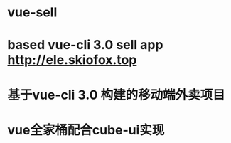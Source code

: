 # vue-sell

# based vue-cli 3.0 sell app http://ele.skiofox.top

# 基于vue-cli 3.0 构建的移动端外卖项目

# vue全家桶配合cube-ui实现

